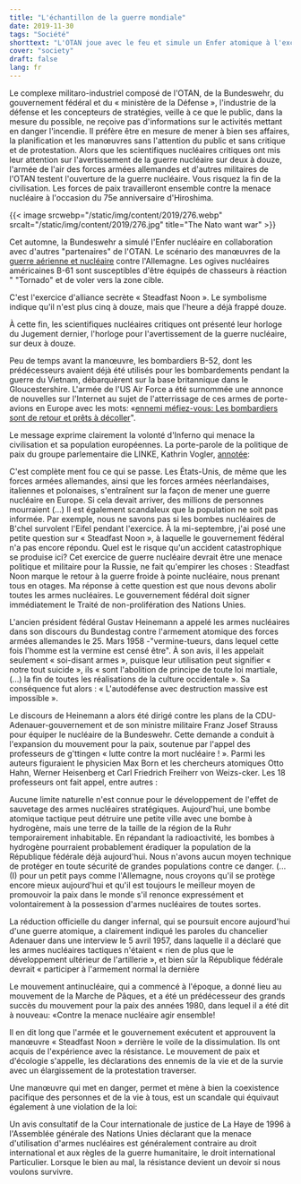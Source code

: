 ```yaml
---
title: "L'échantillon de la guerre mondiale"
date: 2019-11-30
tags: "Société"
shorttext: "L'OTAN joue avec le feu et simule un Enfer atomique à l'exclusion du public."
cover: "society"
draft: false
lang: fr
---
```


Le complexe militaro-industriel composé de l\'OTAN, de la Bundeswehr, du
gouvernement fédéral et du « ministère de la Défense », l\'industrie de
la défense et les concepteurs de stratégies, veille à ce que le public,
dans la mesure du possible, ne reçoive pas d\'informations sur le
activités mettant en danger l\'incendie. Il préfère être en mesure de
mener à bien ses affaires, la planification et les manœuvres sans
l\'attention du public et sans critique et de protestation. Alors que
les scientifiques nucléaires critiques ont mis leur attention sur
l\'avertissement de la guerre nucléaire sur deux à douze, l\'armée de
l\'air des forces armées allemandes et d\'autres militaires de l\'OTAN
testent l\'ouverture de la guerre nucléaire. Vous risquez la fin de la
civilisation. Les forces de paix travailleront ensemble contre la menace
nucléaire à l\'occasion du 75e anniversaire d\'Hiroshima.

{{< image srcwebp="/static/img/content/2019/276.webp" srcalt="/static/img/content/2019/276.jpg" title="The Nato want war" >}}

Cet automne, la Bundeswehr a simulé l\'Enfer nucléaire en collaboration
avec d\'autres "partenaires" de l\'OTAN. Le scénario des manœuvres de la
[guerre aérienne et
nucléaire](https://www.faz.net/aktuell/politik/inland/atomkrieg-bundeswehr-trainiert-mit-nato-den-ernstfall-16439019.html "Bundeswehr trainiert mit Nato den Ernstfall")
contre l\'Allemagne. Les ogives nucléaires américaines B-61 sont
susceptibles d\'être équipés de chasseurs à réaction \" "Tornado" et de
voler vers la zone cible.

C\'est l\'exercice d\'alliance secrète « Steadfast Noon ». Le symbolisme
indique qu\'il n\'est plus cinq à douze, mais que l\'heure a déjà frappé
douze.

À cette fin, les scientifiques nucléaires critiques ont présenté leur
horloge du Jugement dernier, l\'horloge pour l\'avertissement de la
guerre nucléaire, sur deux à douze.

Peu de temps avant la manœuvre, les bombardiers B-52, dont les
prédécesseurs avaient déjà été utilisés pour les bombardements pendant
la guerre du Vietnam, débarquèrent sur la base britannique dans le
Gloucestershire. L\'armée de l\'US Air Force a été surnommée une annonce
de nouvelles sur l\'Internet au sujet de l\'atterrissage de ces armes de
porte-avions en Europe avec les mots: «[ennemi méfiez-vous: Les
bombardiers sont de retour et prêts à
décoller](https://www.usafe.af.mil/News/Press-Releases/Article/1986027/adversaries-take-notice-bombers-are-back-and-ready-to-roll/ "Adversaries take notice: Bombers are back and ready to roll")\".

Le message exprime clairement la volonté d\'Inferno qui menace la
civilisation et sa population européennes. La porte-parole de la
politique de paix du groupe parlementaire die LINKE, Kathrin Vogler,
[annotée](https://www.kathrin-vogler.de/start/aktuell/details/news/sie-trainieren-unsere-vernichtung/ "Sie trainieren unsere Vernichtung!"):

C\'est complète ment fou ce qui se passe. Les États-Unis, de même que
les forces armées allemandes, ainsi que les forces armées néerlandaises,
italiennes et polonaises, s\'entraînent sur la façon de mener une guerre
nucléaire en Europe. Si cela devait arriver, des millions de personnes
mourraient (...) Il est également scandaleux que la population ne soit
pas informée. Par exemple, nous ne savons pas si les bombes nucléaires
de B\'chel survolent l\'Eifel pendant l\'exercice. À la mi-septembre,
j\'ai posé une petite question sur « Steadfast Noon », à laquelle le
gouvernement fédéral n\'a pas encore répondu. Quel est le risque qu\'un
accident catastrophique se produise ici? Cet exercice de guerre
nucléaire devrait être une menace politique et militaire pour la Russie,
ne fait qu\'empirer les choses : Steadfast Noon marque le retour à la
guerre froide à pointe nucléaire, nous prenant tous en otages. Ma
réponse à cette question est que nous devons abolir toutes les armes
nucléaires. Le gouvernement fédéral doit signer immédiatement le Traité
de non-prolifération des Nations Unies.

L\'ancien président fédéral Gustav Heinemann a appelé les armes
nucléaires dans son discours du Bundestag contre l\'armement atomique
des forces armées allemandes le 25. Mars 1958 -"vermine-tueurs, dans
lequel cette fois l\'homme est la vermine est censé être". À son avis,
il les appelait seulement « soi-disant armes », puisque leur utilisation
peut signifier « notre tout suicide », ils « sont l\'abolition de
principe de toute loi martiale, (...) la fin de toutes les réalisations
de la culture occidentale ». Sa conséquence fut alors : « L\'autodéfense
avec destruction massive est impossible ».

Le discours de Heinemann a alors été dirigé contre les plans de la
CDU-Adenauer-gouvernement et de son ministre militaire Franz Josef
Strauss pour équiper le nucléaire de la Bundeswehr. Cette demande a
conduit à l\'expansion du mouvement pour la paix, soutenue par l\'appel
des professeurs de g\'ttingen « lutte contre la mort nucléaire ! ».
Parmi les auteurs figuraient le physicien Max Born et les chercheurs
atomiques Otto Hahn, Werner Heisenberg et Carl Friedrich Freiherr von
Weizs-cker. Les 18 professeurs ont fait appel, entre autres :

Aucune limite naturelle n\'est connue pour le développement de l\'effet
de sauvetage des armes nucléaires stratégiques. Aujourd\'hui, une bombe
atomique tactique peut détruire une petite ville avec une bombe à
hydrogène, mais une terre de la taille de la région de la Ruhr
temporairement inhabitable. En répandant la radioactivité, les bombes à
hydrogène pourraient probablement éradiquer la population de la
République fédérale déjà aujourd\'hui. Nous n\'avons aucun moyen
technique de protéger en toute sécurité de grandes populations contre ce
danger. (... (I) pour un petit pays comme l\'Allemagne, nous croyons
qu\'il se protège encore mieux aujourd\'hui et qu\'il est toujours le
meilleur moyen de promouvoir la paix dans le monde s\'il renonce
expressément et volontairement à la possession d\'armes nucléaires de
toutes sortes.

La réduction officielle du danger infernal, qui se poursuit encore
aujourd\'hui d\'une guerre atomique, a clairement indiqué les paroles du
chancelier Adenauer dans une interview le 5 avril 1957, dans laquelle il
a déclaré que les armes nucléaires tactiques n\'étaient « rien de plus
que le développement ultérieur de l\'artillerie », et bien sûr la
République fédérale devrait « participer à l\'armement normal la
dernière

Le mouvement antinucléaire, qui a commencé à l\'époque, a donné lieu au
mouvement de la Marche de Pâques, et a été un prédécesseur des grands
succès du mouvement pour la paix des années 1980, dans lequel il a été
dit à nouveau: «Contre la menace nucléaire agir ensemble!

Il en dit long que l\'armée et le gouvernement exécutent et approuvent
la manœuvre « Steadfast Noon » derrière le voile de la dissimulation.
Ils ont acquis de l\'expérience avec la résistance. Le mouvement de paix
et d\'écologie s\'appelle, les déclarations des ennemis de la vie et de
la survie avec un élargissement de la protestation traverser.

Une manœuvre qui met en danger, permet et mène à bien la coexistence
pacifique des personnes et de la vie à tous, est un scandale qui
équivaut également à une violation de la loi:

Un avis consultatif de la Cour internationale de justice de La Haye de
1996 à l\'Assemblée générale des Nations Unies déclarant que la menace
d\'utilisation d\'armes nucléaires est généralement contraire au droit
international et aux règles de la guerre humanitaire, le droit
international Particulier. Lorsque le bien au mal, la résistance devient
un devoir si nous voulons survivre.
